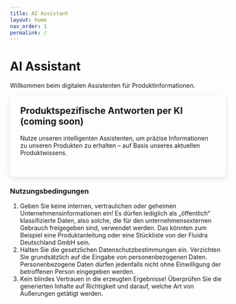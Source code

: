 ```yaml
---
title: AI Assistant
layout: home
nav_order: 1
permalink: /
---
```


# AI Assistant
Willkommen beim digitalen Assistenten für Produktinformationen.

<div style="
  max-width: 100%;
  padding: 1.5rem;
  border-radius: 10px;
  box-shadow: 0 4px 12px rgba(0,0,0,0.1);
">
  <h2 style="margin-top: 0;">Produktspezifische Antworten per KI (coming soon)</h2>
  <p style="margin-bottom: 1.5rem">
    Nutze unseren intelligenten Assistenten, um präzise Informationen zu unseren Produkten zu erhalten – auf Basis unseres aktuellen Produktwissens.
  </p>
  <!--<a href="https://chatgpt.com/g/g-67fe8b444cb48191b868d5a3cf61c380-ai-assistant" style="
    display: inline-block;
    padding: 0.75rem 1.25rem;
    background-color: #001971;
    color: white;
    text-decoration: none;
    border-radius: 8px;
    font-weight: 600;
  "">
    AI Assistant starten
  </a>-->
</div>

### Nutzungsbedingungen
1. Geben Sie keine internen, vertraulichen oder geheimen Unternehmensinformationen ein! Es dürfen lediglich als „öffentlich“ klassifizierte Daten, also solche, die für den unternehmensexternen Gebrauch freigegeben sind, verwendet werden. Das könnten zum Beispiel eine Produktanleitung oder eine Stückliste von der Fluidra Deutschland GmbH sein.
2. Halten Sie die gesetzlichen Datenschutzbestimmungen ein. Verzichten Sie grundsätzlich auf die Eingabe von personenbezogenen Daten. Personenbezogene Daten dürfen jedenfalls nicht ohne Einwilligung der betroffenen Person eingegeben werden. 
3. Kein blindes Vertrauen in die erzeugten Ergebnisse! Überprüfen Sie die generierten Inhalte auf Richtigkeit und darauf, welche Art von Äußerungen getätigt werden.

